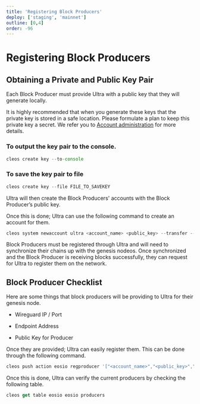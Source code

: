 ```yaml
---
title: 'Registering Block Producers'
deploy: ['staging', 'mainnet']
outline: [0,4]
order: -96
---
```


# Registering Block Producers

## Obtaining a Private and Public Key Pair

Each Block Producer must provide Ultra with a public key that they will generate locally.

It is highly recommended that when you generate these keys that the private key is stored in a safe location. Please formulate a plan to keep this private key a secret. We refer you to [Account administration](../Maintenance/account-administration.md) for more details.

### To output the key pair to the console.

```typescript
cleos create key --to-console
```

### To save the key pair to file

```typescript
cleos create key --file FILE_TO_SAVEKEY
```

Ultra will then create the Block Producers' accounts with the Block Producer’s public key.

Once this is done; Ultra can use the following command to create an account for them.

```typescript
cleos system newaccount ultra <account_name> <public_key> --transfer --stake-net "0.0000 UOS" --stake-cpu "0.0000 UOS" --gift-ram-kbytes <determine_kbytes_to_buy> -p ultra --ultra-id <ultra_id>
```

Block Producers must be registered through Ultra and will need to synchronize their chains up with the genesis nodeos. Once synchronized and the Block Producer is receiving blocks successfully, they can request for Ultra to register them on the network.

## Block Producer Checklist

Here are some things that block producers will be providing to Ultra for their genesis node.

*   Wireguard IP / Port
    
*   Endpoint Address
    
*   Public Key for Producer
    

Once they are provided; Ultra can easily register them. This can be done through the following command.

```typescript
cleos push action eosio regproducer '["<account_name>","<public_key>","<url>",<location>]' -p ultra 
```

Once this is done, Ultra can verify the current producers by checking the following table.

```typescript
cleos get table eosio eosio producers
```